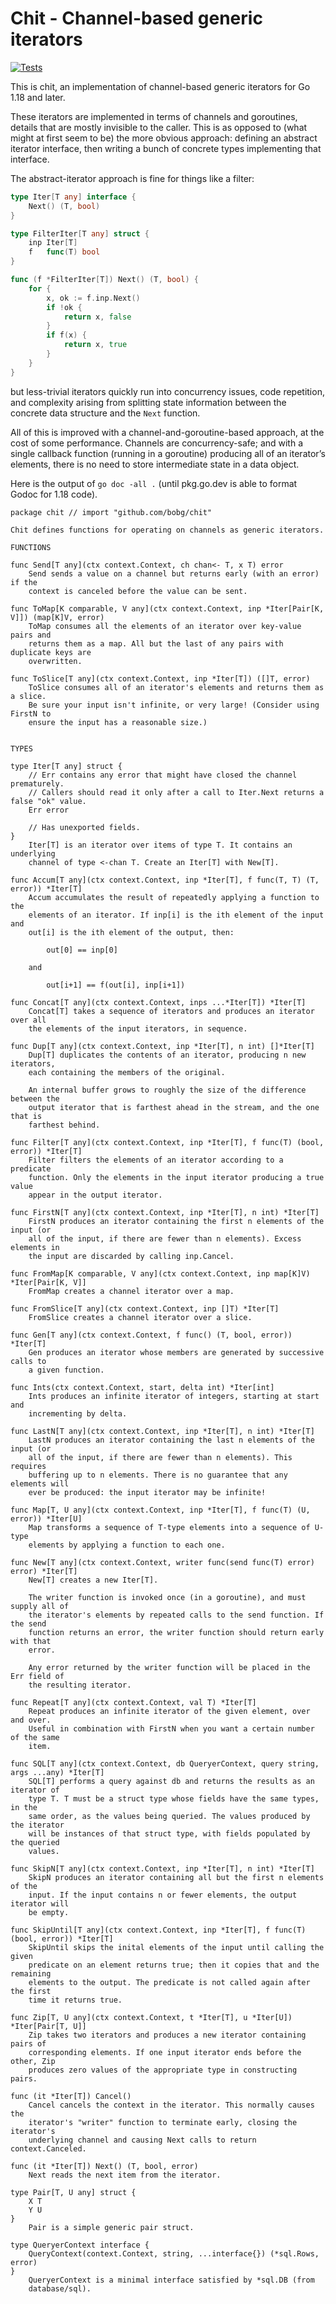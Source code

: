 # Chit - Channel-based generic iterators

[![Tests](https://github.com/bobg/chit/actions/workflows/go.yml/badge.svg)](https://github.com/bobg/chit/actions/workflows/go.yml)

This is chit,
an implementation of channel-based generic iterators for Go 1.18 and later.

These iterators are implemented in terms of channels and goroutines,
details that are mostly invisible to the caller.
This is as opposed to
(what might at first seem to be)
the more obvious approach:
defining an abstract iterator interface,
then writing a bunch of concrete types implementing that interface.

The abstract-iterator approach is fine for things like a filter:

```go
type Iter[T any] interface {
	Next() (T, bool)
}

type FilterIter[T any] struct {
	inp Iter[T]
	f   func(T) bool
}

func (f *FilterIter[T]) Next() (T, bool) {
	for {
		x, ok := f.inp.Next()
		if !ok {
			return x, false
		}
		if f(x) {
			return x, true
		}
	}
}
```

but less-trivial iterators quickly run into concurrency issues,
code repetition,
and complexity arising from splitting state information between the concrete data structure and the `Next` function.

All of this is improved with a channel-and-goroutine-based approach,
at the cost of some performance.
Channels are concurrency-safe;
and with a single callback function
(running in a goroutine)
producing all of an iterator’s elements,
there is no need to store intermediate state in a data object.

Here is the output of `go doc -all .`
(until pkg.go.dev is able to format Godoc for 1.18 code).

```
package chit // import "github.com/bobg/chit"

Chit defines functions for operating on channels as generic iterators.

FUNCTIONS

func Send[T any](ctx context.Context, ch chan<- T, x T) error
    Send sends a value on a channel but returns early (with an error) if the
    context is canceled before the value can be sent.

func ToMap[K comparable, V any](ctx context.Context, inp *Iter[Pair[K, V]]) (map[K]V, error)
    ToMap consumes all the elements of an iterator over key-value pairs and
    returns them as a map. All but the last of any pairs with duplicate keys are
    overwritten.

func ToSlice[T any](ctx context.Context, inp *Iter[T]) ([]T, error)
    ToSlice consumes all of an iterator's elements and returns them as a slice.
    Be sure your input isn't infinite, or very large! (Consider using FirstN to
    ensure the input has a reasonable size.)


TYPES

type Iter[T any] struct {
	// Err contains any error that might have closed the channel prematurely.
	// Callers should read it only after a call to Iter.Next returns a false "ok" value.
	Err error

	// Has unexported fields.
}
    Iter[T] is an iterator over items of type T. It contains an underlying
    channel of type <-chan T. Create an Iter[T] with New[T].

func Accum[T any](ctx context.Context, inp *Iter[T], f func(T, T) (T, error)) *Iter[T]
    Accum accumulates the result of repeatedly applying a function to the
    elements of an iterator. If inp[i] is the ith element of the input and
    out[i] is the ith element of the output, then:

        out[0] == inp[0]

    and

        out[i+1] == f(out[i], inp[i+1])

func Concat[T any](ctx context.Context, inps ...*Iter[T]) *Iter[T]
    Concat[T] takes a sequence of iterators and produces an iterator over all
    the elements of the input iterators, in sequence.

func Dup[T any](ctx context.Context, inp *Iter[T], n int) []*Iter[T]
    Dup[T] duplicates the contents of an iterator, producing n new iterators,
    each containing the members of the original.

    An internal buffer grows to roughly the size of the difference between the
    output iterator that is farthest ahead in the stream, and the one that is
    farthest behind.

func Filter[T any](ctx context.Context, inp *Iter[T], f func(T) (bool, error)) *Iter[T]
    Filter filters the elements of an iterator according to a predicate
    function. Only the elements in the input iterator producing a true value
    appear in the output iterator.

func FirstN[T any](ctx context.Context, inp *Iter[T], n int) *Iter[T]
    FirstN produces an iterator containing the first n elements of the input (or
    all of the input, if there are fewer than n elements). Excess elements in
    the input are discarded by calling inp.Cancel.

func FromMap[K comparable, V any](ctx context.Context, inp map[K]V) *Iter[Pair[K, V]]
    FromMap creates a channel iterator over a map.

func FromSlice[T any](ctx context.Context, inp []T) *Iter[T]
    FromSlice creates a channel iterator over a slice.

func Gen[T any](ctx context.Context, f func() (T, bool, error)) *Iter[T]
    Gen produces an iterator whose members are generated by successive calls to
    a given function.

func Ints(ctx context.Context, start, delta int) *Iter[int]
    Ints produces an infinite iterator of integers, starting at start and
    incrementing by delta.

func LastN[T any](ctx context.Context, inp *Iter[T], n int) *Iter[T]
    LastN produces an iterator containing the last n elements of the input (or
    all of the input, if there are fewer than n elements). This requires
    buffering up to n elements. There is no guarantee that any elements will
    ever be produced: the input iterator may be infinite!

func Map[T, U any](ctx context.Context, inp *Iter[T], f func(T) (U, error)) *Iter[U]
    Map transforms a sequence of T-type elements into a sequence of U-type
    elements by applying a function to each one.

func New[T any](ctx context.Context, writer func(send func(T) error) error) *Iter[T]
    New[T] creates a new Iter[T].

    The writer function is invoked once (in a goroutine), and must supply all of
    the iterator's elements by repeated calls to the send function. If the send
    function returns an error, the writer function should return early with that
    error.

    Any error returned by the writer function will be placed in the Err field of
    the resulting iterator.

func Repeat[T any](ctx context.Context, val T) *Iter[T]
    Repeat produces an infinite iterator of the given element, over and over.
    Useful in combination with FirstN when you want a certain number of the same
    item.

func SQL[T any](ctx context.Context, db QueryerContext, query string, args ...any) *Iter[T]
    SQL[T] performs a query against db and returns the results as an iterator of
    type T. T must be a struct type whose fields have the same types, in the
    same order, as the values being queried. The values produced by the iterator
    will be instances of that struct type, with fields populated by the queried
    values.

func SkipN[T any](ctx context.Context, inp *Iter[T], n int) *Iter[T]
    SkipN produces an iterator containing all but the first n elements of the
    input. If the input contains n or fewer elements, the output iterator will
    be empty.

func SkipUntil[T any](ctx context.Context, inp *Iter[T], f func(T) (bool, error)) *Iter[T]
    SkipUntil skips the inital elements of the input until calling the given
    predicate on an element returns true; then it copies that and the remaining
    elements to the output. The predicate is not called again after the first
    time it returns true.

func Zip[T, U any](ctx context.Context, t *Iter[T], u *Iter[U]) *Iter[Pair[T, U]]
    Zip takes two iterators and produces a new iterator containing pairs of
    corresponding elements. If one input iterator ends before the other, Zip
    produces zero values of the appropriate type in constructing pairs.

func (it *Iter[T]) Cancel()
    Cancel cancels the context in the iterator. This normally causes the
    iterator's "writer" function to terminate early, closing the iterator's
    underlying channel and causing Next calls to return context.Canceled.

func (it *Iter[T]) Next() (T, bool, error)
    Next reads the next item from the iterator.

type Pair[T, U any] struct {
	X T
	Y U
}
    Pair is a simple generic pair struct.

type QueryerContext interface {
	QueryContext(context.Context, string, ...interface{}) (*sql.Rows, error)
}
    QueryerContext is a minimal interface satisfied by *sql.DB (from
    database/sql).
```

